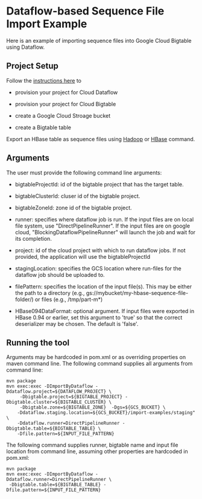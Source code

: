 # Dataflow-based Sequence File Import Example

Here is an example of importing sequence files into Google Cloud Bigtable using Dataflow.

## Project Setup

Follow the [instructions here](https://github.com/GoogleCloudPlatform/cloud-bigtable-examples/tree/master/java/dataflow-connector-examples) 
to 
+ provision your project for Cloud Dataflow

+ provision your project for Cloud Bigtable

+ create a Google Cloud Stroage bucket

+ create a Bigtable table

Export an HBase table as sequence files using [Hadoop](https://cloud.google.com/bigtable/docs/exporting-importing#export-hbase)
or [HBase](http://hbase.apache.org/book.html#tools) command.

## Arguments

The user must provide the following command line arguments:

+ bigtableProjectId: id of the bigtable project that has the target table. 

+ bigtableClusterId: cluser id of the bigtable project.

+ bigtableZoneId: zone id of the bigtable project.

+ runner: specifies where dataflow job is run. If the input files are on local file system,
    use "DirectPipelineRunner". If the input files are on google cloud,
    "BlockingDataflowPipelineRunner" will launch the job and wait for its completion.

+ project: id of the cloud project with which to run dataflow jobs. If not provided, the application
    will use the bigtableProjectId

+ stagingLocation: specifies the GCS location where run-files for the dataflow job should be
    uploaded to.

+ filePattern: specifies the location of the input file(s). This may be either the path to a
    directory (e.g., gs://mybucket/my-hbase-sequence-file-folder/) or files (e.g., /tmp/part-m*)

+ HBase094DataFormat: optional argument. If input files were exported in HBase 0.94 or earlier,
    set this argument to 'true' so that the correct deserializer may be chosen.
    The default is 'false'.
    
## Running the tool

Arguments may be hardcoded in pom.xml or as overriding properties on maven command line. The
 following command supplies all arguments from command line:
```
mvn package
mvn exec:exec -DImportByDataflow -Ddataflow.project=${DATAFLOW_PROJECT} \
     -Dbigtable.project=${BIGTABLE_PROJECT} -Dbigtable.cluster=${BIGTABLE_CLUSTER} \
     -Dbigtable.zone=${BIGTABLE_ZONE}  -Dgs=${GCS_BUCKET} \
    -Ddataflow.staging.location=${GCS_BUCKET}/import-examples/staging" \
    -Ddataflow.runner=DirectPipelineRunner -Dbigtable.table=${BIGTABLE_TABLE} \
    -Dfile.pattern=${INPUT_FILE_PATTERN}
```

The following command supplies runner, bigtable name and input file location from command line,
 assuming other properties are hardcoded in pom.xml:
```
mvn package
mvn exec:exec -DImportByDataflow -Ddataflow.runner=DirectPipelineRunner \
 -Dbigtable.table=${BIGTABLE_TABLE} -Dfile.pattern=${INPUT_FILE_PATTERN}
```


